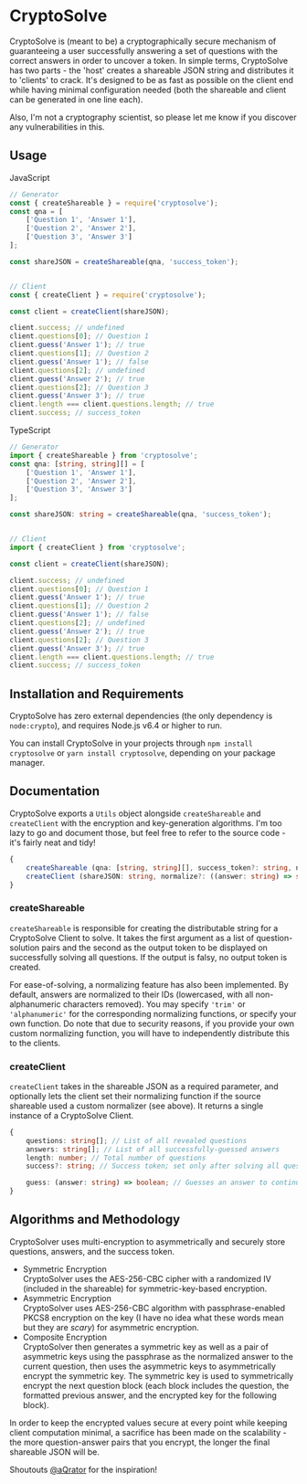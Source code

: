 # CryptoSolve

CryptoSolve is (meant to be) a cryptographically secure mechanism of guaranteeing a user successfully answering a set of questions with the correct answers in order to uncover a token. In simple terms, CryptoSolve has two parts - the 'host' creates a shareable JSON string and distributes it to 'clients' to crack. It's designed to be as fast as possible on the client end while having minimal configuration needed (both the shareable and client can be generated in one line each).

Also, I'm not a cryptography scientist, so please let me know if you discover any vulnerabilities in this.


## Usage

JavaScript
```javascript
// Generator
const { createShareable } = require('cryptosolve');
const qna = [
	['Question 1', 'Answer 1'],
	['Question 2', 'Answer 2'],
	['Question 3', 'Answer 3']
];

const shareJSON = createShareable(qna, 'success_token');


// Client
const { createClient } = require('cryptosolve');

const client = createClient(shareJSON);

client.success; // undefined
client.questions[0]; // Question 1
client.guess('Answer 1'); // true
client.questions[1]; // Question 2
client.guess('Answer 1'); // false
client.questions[2]; // undefined
client.guess('Answer 2'); // true
client.questions[2]; // Question 3
client.guess('Answer 3'); // true
client.length === client.questions.length; // true
client.success; // success_token
```

TypeScript
```typescript
// Generator
import { createShareable } from 'cryptosolve';
const qna: [string, string][] = [
	['Question 1', 'Answer 1'],
	['Question 2', 'Answer 2'],
	['Question 3', 'Answer 3']
];

const shareJSON: string = createShareable(qna, 'success_token');


// Client
import { createClient } from 'cryptosolve';

const client = createClient(shareJSON);

client.success; // undefined
client.questions[0]; // Question 1
client.guess('Answer 1'); // true
client.questions[1]; // Question 2
client.guess('Answer 1'); // false
client.questions[2]; // undefined
client.guess('Answer 2'); // true
client.questions[2]; // Question 3
client.guess('Answer 3'); // true
client.length === client.questions.length; // true
client.success; // success_token
```

## Installation and Requirements

CryptoSolve has zero external dependencies (the only dependency is `node:crypto`), and requires Node.js v6.4 or higher to run.

You can install CryptoSolve in your projects through `npm install cryptosolve` or `yarn install cryptosolve`, depending on your package manager.


## Documentation

CryptoSolve exports a `Utils` object alongside `createShareable` and `createClient` with the encryption and key-generation algorithms. I'm too lazy to go and document those, but feel free to refer to the source code - it's fairly neat and tidy!

```typescript
{
	createShareable (qna: [string, string][], success_token?: string, normalize?: 'id' | 'trim' | 'alphanumeric' | ((answer: string) => string)): string;
	createClient (shareJSON: string, normalize?: ((answer: string) => string)): string;
}
```
### createShareable
`createShareable` is responsible for creating the distributable string for a CryptoSolve Client to solve. It takes the first argument as a list of question-solution pairs and the second as the output token to be displayed on successfully solving all questions. If the output is falsy, no output token is created.

For ease-of-solving, a normalizing feature has also been implemented. By default, answers are normalized to their IDs (lowercased, with all non-alphanumeric characters removed). You may specify `'trim'` or `'alphanumeric'` for the corresponding normalizing functions, or specify your own function. Do note that due to security reasons, if you provide your own custom normalizing function, you will have to independently distribute this to the clients.

### createClient
`createClient` takes in the shareable JSON as a required parameter, and optionally lets the client set their normalizing function if the source shareable used a custom normalizer (see above). It returns a single instance of a CryptoSolve Client.


```typescript
{
	questions: string[]; // List of all revealed questions
	answers: string[]; // List of all successfully-guessed answers
	length: number; // Total number of questions
	success?: string; // Success token; set only after solving all questions and if the generator specified one

	guess: (answer: string) => boolean; // Guesses an answer to continue. On a successful guess, the answer is pushed into the `answers` array, and (if possible) the next question is pushed into the `questions` array. Returns `true` for a correct guess and `false` for an incorrect one. Throws an error if already completed or another error occurs.
}
```

## Algorithms and Methodology
CryptoSolver uses multi-encryption to asymmetrically and securely store questions, answers, and the success token.

* Symmetric Encryption<br/>CryptoSolver uses the AES-256-CBC cipher with a randomized IV (included in the shareable) for symmetric-key-based encryption.
* Asymmetric Encryption<br/>CryptoSolver uses AES-256-CBC algorithm with passphrase-enabled PKCS8 encryption on the key (I have no idea what these words mean but they are _scary_) for asymmetric encryption.
* Composite Encryption<br/>CryptoSolver then generates a symmetric key as well as a pair of asymmetric keys using the passphrase as the normalized answer to the current question, then uses the asymmetric keys to asymmetrically encrypt the symmetric key. The symmetric key is used to symmetrically encrypt the next question block (each block includes the question, the formatted previous answer, and the encrypted key for the following block).

In order to keep the encrypted values secure at every point while keeping client computation minimal, a sacrifice has been made on the scalability - the more question-answer pairs that you encrypt, the longer the final shareable JSON will be.


Shoutouts [@aQrator](https://github.com/aQrator) for the inspiration!

